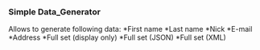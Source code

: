 ### Simple Data_Generator

Allows to generate following data: 
*First name 
*Last name 
*Nick 
*E-mail 
*Address
*Full set (display only)
*Full set (JSON)
*Full set (XML)


